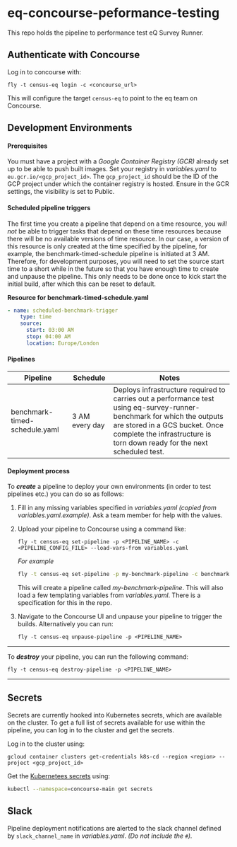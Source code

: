 # eq-concourse-peformance-testing

This repo holds the pipeline to performance test eQ Survey Runner.

## Authenticate with Concourse

Log in to concourse with:

```
fly -t census-eq login -c <concourse_url>
```

This will configure the target `census-eq` to point to the eq team on Concourse.

## Development Environments

#### Prerequisites
You must have a project with a *Google Container Registry (GCR)* already set up to be able to push built images.
Set your registry in *variables.yaml* to `eu.gcr.io/<gcp_project_id>`. The `gcp_project_id` should be the ID of the GCP project under which the container registry is hosted.
Ensure in the GCR settings, the visibility is set to Public.

#### Scheduled pipeline triggers
The first time you create a pipeline that depend on a time resource, you *will not* be able to trigger tasks that depend on these time resources because there will be no available versions of time resource. In our case, a version of this resource is only created at the time specified by the pipeline, for example, the benchmark-timed-schedule pipeline is initiated at 3 AM.
Therefore, for development purposes, you will need to set the source start time to a short while in the future so that you have enough time to create and unpause the pipeline. This only needs to be done once to kick start the initial build, after which this can be reset to default.

**Resource for benchmark-timed-schedule.yaml**
```yaml
- name: scheduled-benchmark-trigger
    type: time
    source:
      start: 03:00 AM
      stop: 04:00 AM
      location: Europe/London
```

#### Pipelines

Pipeline | Schedule | Notes |
--- | --- | --- |
benchmark-timed-schedule.yaml | 3 AM every day | Deploys infrastructure required to carries out a performance test using eq-survey-runner-benchmark for which the outputs are stored in a GCS bucket. Once complete the infrastructure is torn down ready for the next scheduled test.

#### Deployment process

To ***create*** a pipeline to deploy your own environments (in order to test pipelines etc.) you can do so as follows:

1. Fill in any missing variables specified in *variables.yaml* *(copied from variables.yaml.example)*. Ask a team member for help with the values.
1. Upload your pipeline to Concourse using a command like:

    ```
    fly -t census-eq set-pipeline -p <PIPELINE_NAME> -c <PIPELINE_CONFIG_FILE> --load-vars-from variables.yaml
    ```
   *For example*
    ```bash
    fly -t census-eq set-pipeline -p my-benchmark-pipeline -c benchmark-timed-schedule.yaml --load-vars-from variables.yaml
    ```
    This will create a pipeline called *my-benchmark-pipeline*. This will also load a few templating variables from *variables.yaml*. There is a specification for this in the repo.
1. Navigate to the Concourse UI and unpause your pipeline to trigger the builds. Alternatively you can run:
    ```
    fly -t census-eq unpause-pipeline -p <PIPELINE_NAME>
    ```

---

To ***destroy*** your pipeline, you can run the following command:
```
fly -t census-eq destroy-pipeline -p <PIPELINE_NAME>
```

---

## Secrets

Secrets are currently hooked into Kubernetes secrets, which are available on the cluster. To get a full list of secrets available for use within the pipeline, you can log in to the cluster and get the secrets.

Log in to the cluster using:
```
gcloud container clusters get-credentials k8s-cd --region <region> --project <gcp_project_id>
```
Get the [Kubernetees secrets](https://kubernetes.io/docs/concepts/configuration/secret/) using:
```bash
kubectl --namespace=concourse-main get secrets
```

## Slack

Pipeline deployment notifications are alerted to the slack channel defined by `slack_channel_name` in *variables.yaml*. *(Do not include the `#`).*